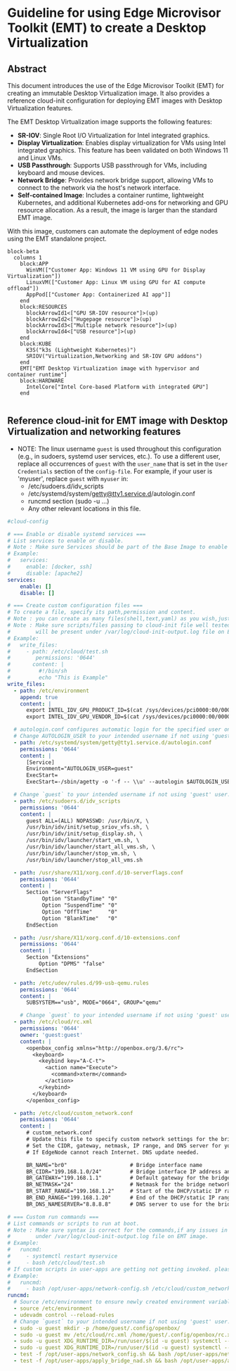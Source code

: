 # Guideline for using Edge Microvisor Toolkit (EMT) to create a Desktop Virtualization

## Abstract

This document introduces the use of the Edge Microvisor Toolkit (EMT) for creating an immutable Desktop
Virtualization image. It also provides a reference cloud-init configuration for deploying EMT images with
Desktop Virtualization features.

The EMT Desktop Virtualization image supports the following features:

- **SR-IOV**: Single Root I/O Virtualization for Intel integrated graphics.
- **Display Virtualization**: Enables display virtualization for VMs using Intel integrated graphics.
  This feature has been validated on both Windows 11 and Linux VMs.
- **USB Passthrough**: Supports USB passthrough for VMs, including keyboard and mouse devices.
- **Network Bridge**: Provides network bridge support, allowing VMs to connect to the network via the host's
  network interface.
- **Self-contained Image**: Includes a container runtime, lightweight Kubernetes, and additional Kubernetes
  add-ons for networking and GPU resource allocation. As a result, the image is larger than the standard EMT
  image.

With this image, customers can automate the deployment of edge nodes using the EMT standalone project.

```mermaid
block-beta
  columns 1
    block:APP      
      WinVM(["Customer App: Windows 11 VM using GPU for Display Virtualization"])      
      LinuxVM(["Customer App: Linux VM using GPU for AI compute offload"])
      AppPod[["Customer App: Containerized AI app"]]
    end    
    block:RESOURCES
      blockArrowId1<["GPU SR-IOV resource"]>(up)      
      blockArrowId2<["Hugepage resource"]>(up)
      blockArrowId3<["Multiple network resource"]>(up)
      blockArrowId4<["USB resource"]>(up)
    end
    block:KUBE      
      K3S("k3s (Lightweight Kubernetes)")
      SRIOV("Virtualization,Networking and SR-IOV GPU addons")
    end
    EMT["EMT Desktop Virtualization image with hypervisor and container runtime"]
    block:HARDWARE
      IntelCore["Intel Core-based Platform with integrated GPU"]
    end
    
```

## Reference cloud-init for EMT image with Desktop Virtualization and networking features

- NOTE: The linux username `guest` is used throughout this configuration (e.g., in sudoers, systemd user services, etc.).
  To use a different user, replace all occurrences of `guest` with the `user_name` that is set in the `User Credentials` section of the `config-file`.
  For example, if your user is 'myuser', replace `guest` with `myuser` in:
  - /etc/sudoers.d/idv_scripts
  - /etc/systemd/system/getty@tty1.service.d/autologin.conf
  - runcmd section (sudo -u ...)
  - Any other relevant locations in this file.

```yaml
#cloud-config

# === Enable or disable systemd services ===
# List services to enable or disable.
# Note : Make sure Services should be part of the Base Image to enable or disable.
# Example:
#   services:
#     enable: [docker, ssh]
#     disable: [apache2]
services:
    enable: []
    disable: []

# === Create custom configuration files ===
# To create a file, specify its path,permission and content.
# Note : you can create as many files(shell,text,yaml) as you wish,just expand the write_files: with prefix -path for next file
# Note : Make sure scripts/files passing to cloud-init file well tested,if any issues in the script/file error messages 
#        will be present under /var/log/cloud-init-output.log file on EMT image.
# Example:
#   write_files:
#     - path: /etc/cloud/test.sh
#        permissions: '0644'
#       content: |
#         #!/bin/sh
#         echo "This is Example"
write_files:
  - path: /etc/environment
    append: true
    content: |
      export INTEL_IDV_GPU_PRODUCT_ID=$(cat /sys/devices/pci0000:00/0000:00:02.0/device | sed 's/^0x//')
      export INTEL_IDV_GPU_VENDOR_ID=$(cat /sys/devices/pci0000:00/0000:00:02.0/vendor | sed 's/^0x//')  

  # autologin.conf configures automatic login for the specified user on tty1.
  # Change AUTOLOGIN_USER to your intended username if not using 'guest' user.
  - path: /etc/systemd/system/getty@tty1.service.d/autologin.conf
    permissions: '0644'
    content: |
      [Service]
      Environment="AUTOLOGIN_USER=guest"
      ExecStart=
      ExecStart=-/sbin/agetty -o '-f -- \\u' --autologin $AUTOLOGIN_USER --noclear %I $TERM

  # Change `guest` to your intended username if not using 'guest' user.
  - path: /etc/sudoers.d/idv_scripts
    permissions: '0644'
    content: |
      guest ALL=(ALL) NOPASSWD: /usr/bin/X, \
      /usr/bin/idv/init/setup_sriov_vfs.sh, \
      /usr/bin/idv/init/setup_display.sh, \
      /usr/bin/idv/launcher/start_vm.sh, \
      /usr/bin/idv/launcher/start_all_vms.sh, \
      /usr/bin/idv/launcher/stop_vm.sh, \
      /usr/bin/idv/launcher/stop_all_vms.sh

  - path: /usr/share/X11/xorg.conf.d/10-serverflags.conf
    permissions: '0644'
    content: |
      Section "ServerFlags"
           Option "StandbyTime" "0"
           Option "SuspendTime" "0"
           Option "OffTime"     "0"
           Option "BlankTime"   "0"
      EndSection

  - path: /usr/share/X11/xorg.conf.d/10-extensions.conf
    permissions: '0644'
    content: |
      Section "Extensions"
          Option "DPMS" "false"
      EndSection

  - path: /etc/udev/rules.d/99-usb-qemu.rules
    permissions: '0644'
    content: |
      SUBSYSTEM=="usb", MODE="0664", GROUP="qemu"

    # Change `guest` to your intended username if not using 'guest' user.
  - path: /etc/cloud/rc.xml
    permissions: '0644'
    owner: 'guest:guest'
    content: |
      <openbox_config xmlns="http://openbox.org/3.6/rc">
        <keyboard>
          <keybind key="A-C-t">
            <action name="Execute">
              <command>xterm</command>
            </action>
          </keybind>
        </keyboard>
      </openbox_config>

  - path: /etc/cloud/custom_network.conf
    permissions: '0644'
    content: |
      # custom_network.conf
      # Update this file to specify custom network settings for the bridge configuration script.
      # Set the CIDR, gateway, netmask, IP range, and DNS server for your environment.
      # If EdgeNode cannot reach Internet. DNS update needed.

      BR_NAME="br0"                    # Bridge interface name
      BR_CIDR="199.168.1.0/24"         # Bridge interface IP address and subnet (CIDR notation)
      BR_GATEWAY="199.168.1.1"         # Default gateway for the bridge network
      BR_NETMASK="24"                  # Netmask for the bridge network (as a number, e.g., 24)
      BR_START_RANGE="199.168.1.2"     # Start of the DHCP/static IP range for clients
      BR_END_RANGE="199.168.1.20"      # End of the DHCP/static IP range for clients
      BR_DNS_NAMESERVER="8.8.8.8"      # DNS server to use for the bridge network.

# === Custom run commands ===
# List commands or scripts to run at boot.
# Note : Make sure syntax is correct for the commands,if any issues in commands error messages will be present 
#        under /var/log/cloud-init-output.log file on EMT image. 
# Example:
#   runcmd:
#     - systemctl restart myservice
#     - bash /etc/cloud/test.sh
# If custom scripts in user-apps are getting not getting invoked. please make sure to add the scripts in "user-apps" folder
# Example:
#   runcmd:
#     - bash /opt/user-apps/network-config.sh /etc/cloud/custom_network.conf
runcmd:
  # Source /etc/environment to ensure newly created environment variables are available to subsequent commands in this boot sequence
  - source /etc/environment
  - udevadm control --reload-rules
  # Change `guest` to your intended username if not using 'guest' user.
  - sudo -u guest mkdir -p /home/guest/.config/openbox/
  - sudo -u guest mv /etc/cloud/rc.xml /home/guest/.config/openbox/rc.xml  
  - sudo -u guest XDG_RUNTIME_DIR=/run/user/$(id -u guest) systemctl --user enable idv-init.service
  - sudo -u guest XDG_RUNTIME_DIR=/run/user/$(id -u guest) systemctl --user start idv-init.service
  - test -f /opt/user-apps/network_config.sh && bash /opt/user-apps/network_config.sh /etc/cloud/custom_network.conf || echo "network_config.sh is missing"
  - test -f /opt/user-apps/apply_bridge_nad.sh && bash /opt/user-apps/apply_bridge_nad.sh /etc/cloud/custom_network.conf > /etc/cloud/apply_bridge_nad.log 2>&1 &  
```
